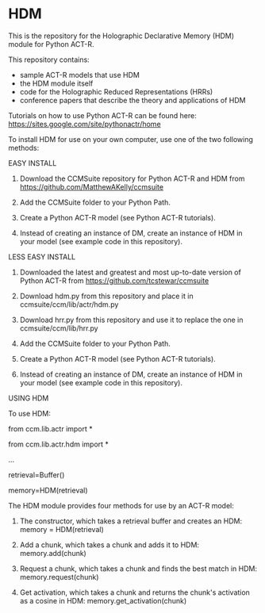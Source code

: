 # HDM

This is the repository for the Holographic Declarative Memory (HDM) module for Python ACT-R.

This repository contains:
- sample ACT-R models that use HDM
- the HDM module itself
- code for the Holographic Reduced Representations (HRRs)
- conference papers that describe the theory and applications of HDM

Tutorials on how to use Python ACT-R can be found here: https://sites.google.com/site/pythonactr/home

To install HDM for use on your own computer, use one of the two following methods:

EASY INSTALL

1. Download the CCMSuite repository for Python ACT-R and HDM from https://github.com/MatthewAKelly/ccmsuite

2. Add the CCMSuite folder to your Python Path.

3. Create a Python ACT-R model (see Python ACT-R tutorials).

4. Instead of creating an instance of DM, create an instance of HDM in your model (see example code in this repository).

LESS EASY INSTALL

1. Downloaded the latest and greatest and most up-to-date version of Python ACT-R from https://github.com/tcstewar/ccmsuite

2. Download hdm.py from this repository and place it in ccmsuite/ccm/lib/actr/hdm.py

3. Download hrr.py from this repository and use it to replace the one in ccmsuite/ccm/lib/hrr.py

4. Add the CCMSuite folder to your Python Path.

5. Create a Python ACT-R model (see Python ACT-R tutorials).

6. Instead of creating an instance of DM, create an instance of HDM in your model (see example code in this repository).

USING HDM

To use HDM:

   from ccm.lib.actr import *

   from ccm.lib.actr.hdm import *

 ...

   retrieval=Buffer()

   memory=HDM(retrieval)

The HDM module provides four methods for use by an ACT-R model:

1. The constructor, which takes a retrieval buffer and creates an HDM:
memory = HDM(retrieval)

2. Add a chunk, which takes a chunk and adds it to HDM:
memory.add(chunk)

3. Request a chunk, which takes a chunk and finds the best match in HDM:
memory.request(chunk)

4. Get activation, which takes a chunk and returns the chunk's activation as a cosine in HDM:
memory.get_activation(chunk)